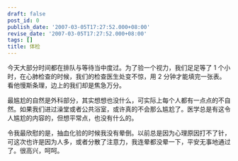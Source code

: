 ```yaml
---
draft: false
post_id: 0
publish_date: '2007-03-05T17:27:52.000+08:00'
revise_date: '2007-03-05T17:27:52.000+08:00'
tags: []
title: 体检
---
```


今天大部分时间都在排队与等待当中度过。为了验一个视力，我们足足等了 1 个小时，在心肺检查的时候，我们的检查医生处变不惊，用 2 分钟才能填完一张表。看他慢斯条理，边上的我们却是焦急万分。

最尴尬的自然是外科部分，其实想想也没什么，可实际上每个人都有一点点的不自然。如果我们进过澡堂或者公共浴室，或许真的不会那么尴尬了。医学总是有这令人尴尬的内容的，但想平常点，也没有什么的。

令我最欣慰的是，抽血化验的时候我没有晕倒。以前总是因为心理原因打不了针，可这次也许是因为人多，或者分散了注意力，我连晕都没晕一下，平安无事地通过了。很高兴，呵呵。
